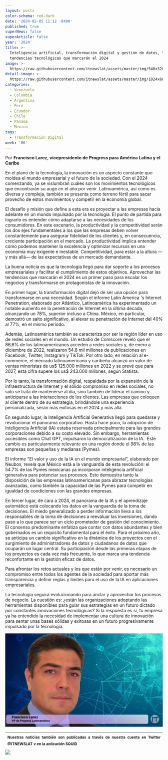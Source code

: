 ```yaml
---
layout: posts
color-schema: red-dark
date: '2024-02-05 11:12 -0400'
published: true
superNews: false
superArticle: false
year: '2024'
title: >-
  Inteligencia artificial, transformación digital y gestión de datos, las
  tendencias tecnológicas que marcarán el 2024
image: >-
  https://raw.githubusercontent.com/itnewslat/assets/master/img/540x320/Francisco-Larez-p.jpg
detail-image: >-
  https://raw.githubusercontent.com/itnewslat/assets/master/img/1024x680/Francisco-Larez-g.jpg
categories:
  - Venezuela
  - Colombia
  - Argentina
  - Perú
  - Ecuador
  - Chile
  - Panama
  - Mexico
tags:
  - Transformación Digital
week: '06'
---
```

Por **Francisco Larez, vicepresidente de Progress para América Latina y el Caribe**

En el plano de la tecnología, la innovación es un aspecto constante que moldea el mundo empresarial y el futuro de la sociedad. Con el 2024 comenzando, ya se vislumbran cuáles son los movimientos tecnológicos que encontrarán su auge en el año por venir. Latinoamérica, así como es diversa y compleja, también se presenta como terreno fértil para sacar provecho de estos movimientos y competir en la economía global. 

El desafío y misión que define a esta era es proyectar a las empresas hacia adelante en un mundo impulsado por la tecnología. El punto de partida para lograrlo es entender cómo adaptarse a las necesidades de los consumidores. En este escenario, la productividad y la competitividad serán los dos ejes fundamentales a los que las empresas deben volver constantemente para asegurar fidelidad de los clientes y, en consecuencia, creciente participación en el mercado. La productividad implica entender cómo podemos mantener la excelencia y optimizar recursos en una economía muy exigente e inestable. Competitividad, para estar a la altura —y más allá— de las expectativas de un mercado demandante. 

La buena noticia es que la tecnología llegó para dar soporte a los procesos empresariales y facilitar el cumplimiento de estos objetivos. Aprovechar las tendencias que marcarán el 2024 es un primer paso para escalar los negocios y transformarse en protagonistas de la innovación. 

En primer lugar, la transformación digital dejó de ser una opción para transformarse en una necesidad. Según el informe Latin America 's Internet Penetration, elaborado por Atlántico, Latinoamérica ha experimentado un notable aumento en la penetración de Internet en la última década, alcanzando un 78%, superior incluso a China. México, en particular, demostró un salto significativo, al elevar su penetración de Internet del 40% al 77%, en el mismo periodo.

Además, Latinoamérica también se caracteriza por ser la región líder en uso de redes sociales en el mundo. Un estudio de Comscore reveló que el 86,6% de los latinoamericanos acceden a redes sociales y, de enero a diciembre de 2022, realizaron 54.8 mil millones de publicaciones en Facebook, Twitter, Instagram y TikTok. Por otro lado, en relación al e-commerce, el mercado latinoamericano y caribeño alcanzó un valor de ventas minoristas de us$ 125.000 millones en 2022 y se prevé que para 2027, esta cifra supere los us$ 243.000 millones, según Statista. 

Por lo tanto, la transformación digital, respaldada por la expansión de la infraestructura de Internet y el sólido compromiso en redes sociales, no solo se trata de mantenerse al día, sino también de liderar el camino y anticiparse a las interacciones de los clientes. Las empresas que coloquen al cliente dentro de su estrategia, brindándole una experiencia personalizada, serán más exitosas en el 2024 y más allá. 

En segundo lugar, la Inteligencia Artificial Generativa llegó para quedarse y revolucionar el panorama corporativo. Hasta hace poco, la adopción de Inteligencia Artificial (IA) estaba reservada principalmente para las grandes corporaciones debido a su costo elevado. Sin embargo, herramientas accesibles como Chat GPT, impulsaron la democratización de la IA.  Este cambio es particularmente relevante en una región donde el 98% de las empresas son pequeñas y medianas (Pymes).

El informe "El valor y uso de la IA en el mundo empresarial", elaborado por Neubox, revela que México está a la vanguardia de esta revolución: el 54.7% de las Pymes mexicanas ya incorporan inteligencia artificial generativa para potenciar sus procesos. Esto demuestra tanto la disposición de las empresas latinoamericanas para abrazar tecnologías avanzadas, como también la capacidad de las Pymes para competir en igualdad de condiciones con las grandes empresas.

En tercer lugar, de cara a 2024, el panorama de la IA y el aprendizaje automático está colocando los datos en la vanguardia de la toma de decisiones. El miedo generalizado a perder información lleva a los responsables de la toma de decisiones a reevaluar las inversiones, dando paso a lo que parece ser un ciclo prometedor de gestión del conocimiento. El consenso predominante enfatiza que contar con datos abundantes y bien gobernados es un requisito fundamental para el éxito. Para el próximo año, se anticipa un cambio significativo en la dinámica de los proyectos con el surgimiento de administradores de datos y ciudadanos de datos que ocuparán un lugar central. Su participación desde las primeras etapas de los proyectos es cada vez más frecuente, lo que marca una tendencia reconfortante en la gestión eficaz de datos.

Para afrontar los retos actuales y los que están por venir, es necesario un compromiso entre todos los agentes de la sociedad para aportar más transparencia y definir reglas y límites para el uso de la IA en aplicaciones empresariales.

La tecnología seguirá evolucionando para anclar y aprovechar los procesos de negocio. La cuestión es: ¿están las organizaciones adoptando las herramientas disponibles para guiar sus estrategias en un futuro dictado por constantes innovaciones tecnológicas? Si la respuesta es sí, tu empresa ya ha entendido la necesidad de implementar una cultura de innovación para sentar unas bases sólidas y exitosas en un futuro progresivamente impulsado por la tecnología.

![](https://raw.githubusercontent.com/itnewslat/assets/master/img/540x320/Francisco-Larez-p.jpg)

<table style="height: 42px;" width="569">
<tbody>
<tr>
<td style="text-align: justify;"><sub><strong>Nuestras noticias también son publicadas a través de nuestra cuenta en Twitter <a href="https://twitter.com/itnewslat?lang=es">@ITNEWSLAT</a> y en la aplicación <a href="https://squidapp.co/en/">SQUID</a></strong></sub></td>
</tr>
</tbody>
</table>

<img src="https://tracker.metricool.com/c3po.jpg?hash=56f88a41e39ab42c063cc51676587a04"/>